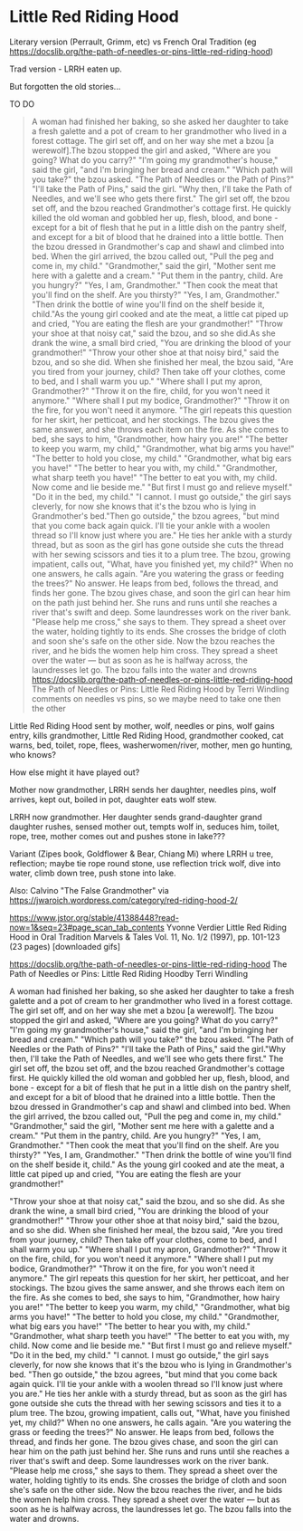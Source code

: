 # Little Red Riding Hood


Literary version (Perrault, Grimm, etc) vs French Oral Tradition (eg https://docslib.org/the-path-of-needles-or-pins-little-red-riding-hood)

Trad version - LRRH eaten up.

But forgotten the old stories...

TO DO

> A woman had finished her baking, so she asked her daughter to take a fresh galette and a pot of cream to her grandmother who lived in a forest cottage. The girl set off, and on her way she met a bzou [a werewolf].The bzou stopped the girl and asked, "Where are you going? What do you carry?" "I'm going my grandmother's house," said the girl, "and I'm bringing her bread and cream." "Which path will you take?" the bzou asked. "The Path of Needles or the Path of Pins?" "I'll take the Path of Pins," said the girl. "Why then, I'll take the Path of Needles, and we'll see who gets there first." The girl set off, the bzou set off, and the bzou reached Grandmother's cottage first. He quickly killed the old woman and gobbled her up, flesh, blood, and bone - except for a bit of flesh that he put in a little dish on the pantry shelf, and except for a bit of blood that he drained into a little bottle. Then the bzou dressed in Grandmother's cap and shawl and climbed into bed. When the girl arrived, the bzou called out, "Pull the peg and come in, my child." "Grandmother," said the girl, "Mother sent me here with a galette and a cream." "Put them in the pantry, child. Are you hungry?" "Yes, I am, Grandmother." "Then cook the meat that you'll find on the shelf. Are you thirsty?" "Yes, I am, Grandmother." "Then drink the bottle of wine you'll find on the shelf beside it, child."As the young girl cooked and ate the meat, a little cat piped up and cried, "You are eating the flesh are your grandmother!"
"Throw your shoe at that noisy cat," said the bzou, and so she did.As she drank the wine, a small bird cried, "You are drinking the blood of your grandmother!" "Throw your other shoe at that noisy bird," said the bzou, and so she did. When she finished her meal, the bzou said, "Are you tired from your journey, child? Then take off your clothes, come to bed, and I shall warm you up." "Where shall I put my apron, Grandmother?" "Throw it on the fire, child, for you won't need it anymore." "Where shall I put my bodice, Grandmother?" "Throw it on the fire, for you won't need it anymore. "The girl repeats this question for her skirt, her petticoat, and her stockings. The bzou gives the same answer, and she throws each item on the fire. As she comes to bed, she says to him, "Grandmother, how hairy you are!" "The better to keep you warm, my child," "Grandmother, what big arms you have!" "The better to hold you close, my child." "Grandmother, what big ears you have!" "The better to hear you with, my child." "Grandmother, what sharp teeth you have!" "The better to eat you with, my child. Now come and lie beside me." "But first I must go and relieve myself." "Do it in the bed, my child." "I cannot. I must go outside," the girl says cleverly, for now she knows that it's the bzou who is lying in Grandmother's bed."Then go outside," the bzou agrees, "but mind that you come back again quick. I'll tie your ankle with a woolen thread so I'll know just where you are." He ties her ankle with a sturdy thread, but as soon as the girl has gone outside she cuts the thread with her sewing scissors and ties it to a plum tree. The bzou, growing impatient, calls out, "What, have you finished yet, my child?" When no one answers, he calls again. "Are you watering the grass or feeding the trees?" No answer. He leaps from bed, follows the thread, and finds her gone. The bzou gives chase, and soon the girl can hear him on the path just behind her. She runs and runs until she reaches a river that's swift and deep. Some laundresses work on the river bank. "Please help me cross," she says to them. They spread a sheet over the water, holding tightly to its ends. She crosses the bridge of cloth and soon she's safe on the other side. Now the bzou reaches the river, and he bids the women help him cross. They spread a sheet over the water — but as soon as he is halfway across, the laundresses let go. The bzou falls into the water and drowns
> https://docslib.org/the-path-of-needles-or-pins-little-red-riding-hood The Path of Needles or Pins: Little Red Riding Hood by Terri Windling
> comments on needles vs pins, so we maybe need to take one then the other

Little Red Riding Hood sent by mother, wolf, needles or pins, wolf gains entry, kills grandmother, Little Red Riding Hood, grandmother cooked, cat warns, bed, toilet, rope, flees, washerwomen/river, mother, men go hunting, who knows?

How else might it have played out?

 
Mother now grandmother, LRRH sends her daughter, needles pins, wolf arrives, kept out, boiled in pot, daughter eats wolf stew.


LRRH now grandmother. Her daughter sends grand-daughter grand daughter rushes, sensed mother out, tempts wolf in, seduces him, toilet, rope, tree, mother comes out and pushes stone in lake???


Variant (Zipes book, Goldflower & Bear, Chiang Mi) where LRRH u tree, reflection; maybe tie rope round stone, use reflection trick wolf, dive into water, climb down tree, push stone into lake.


Also: Calvino "The False Grandmother" via https://jwaroich.wordpress.com/category/red-riding-hood-2/


https://www.jstor.org/stable/41388448?read-now=1&seq=23#page_scan_tab_contents
Yvonne Verdier
Little Red Riding Hood in Oral Tradition
Marvels & Tales
Vol. 11, No. 1/2 (1997), pp. 101-123 (23 pages)
[downloaded gifs]


https://docslib.org/the-path-of-needles-or-pins-little-red-riding-hood
The Path of Needles or Pins: Little Red Riding Hoodby Terri Windling


A woman had finished her baking, so she asked her daughter to take a fresh galette and a pot of cream to her grandmother who lived in a forest cottage. The girl set off, and on her way she met a bzou [a werewolf]. The bzou stopped the girl and asked, "Where are you going? What do you carry?" "I'm going my grandmother's house," said the girl, "and I'm bringing her bread and cream." "Which path will you take?" the bzou asked. "The Path of Needles or the Path of Pins?" "I'll take the Path of Pins," said the girl."Why then, I'll take the Path of Needles, and we'll see who gets there first." The girl set off, the bzou set off, and the bzou reached Grandmother's cottage first. He quickly killed the old woman and gobbled her up, flesh, blood, and bone - except for a bit of flesh that he put in a little dish on the pantry shelf, and except for a bit of blood that he drained into a little bottle. Then the bzou dressed in Grandmother's cap and shawl and climbed into bed. When the girl arrived, the bzou called out, "Pull the peg and come in, my child." "Grandmother," said the girl, "Mother sent me here with a galette and a cream." "Put them in the pantry, child. Are you hungry?" "Yes, I am, Grandmother." "Then cook the meat that you'll find on the shelf. Are you thirsty?" "Yes, I am, Grandmother." "Then drink the bottle of wine you'll find on the shelf beside it, child." As the young girl cooked and ate the meat, a little cat piped up and cried, "You are eating the flesh are your grandmother!"

"Throw your shoe at that noisy cat," said the bzou, and so she did. As she drank the wine, a small bird cried, "You are drinking the blood of your grandmother!" "Throw your other shoe at that noisy bird," said the bzou, and so she did. When she finished her meal, the bzou said, "Are you tired from your journey, child? Then take off your clothes, come to bed, and I shall warm you up." "Where shall I put my apron, Grandmother?" "Throw it on the fire, child, for you won't need it anymore." "Where shall I put my bodice, Grandmother?" "Throw it on the fire, for you won't need it anymore." The girl repeats this question for her skirt, her petticoat, and her stockings. The bzou gives the same answer, and she throws each item on the fire. As she comes to bed, she says to him, "Grandmother, how hairy you are!" "The better to keep you warm, my child," "Grandmother, what big arms you have!" "The better to hold you close, my child." "Grandmother, what big ears you have!" "The better to hear you with, my child." "Grandmother, what sharp teeth you have!" "The better to eat you with, my child. Now come and lie beside me." "But first I must go and relieve myself." "Do it in the bed, my child." "I cannot. I must go outside," the girl says cleverly, for now she knows that it's the bzou who is lying in Grandmother's bed. "Then go outside," the bzou agrees, "but mind that you come back again quick. I'll tie your ankle with a woolen thread so I'll know just where you are." He ties her ankle with a sturdy thread, but as soon as the girl has gone outside she cuts the thread with her sewing scissors and ties it to a plum tree. The bzou, growing impatient, calls out, "What, have you finished yet, my child?" When no one answers, he calls again. "Are you watering the grass or feeding the trees?" No answer. He leaps from bed, follows the thread, and finds her gone. The bzou gives chase, and soon the girl can hear him on the path just behind her. She runs and runs until she reaches a river that's swift and deep. Some laundresses work on the river bank. "Please help me cross," she says to them. They spread a sheet over the water, holding tightly to its ends. She crosses the bridge of cloth and soon she's safe on the other side. Now the bzou reaches the river, and he bids the women help him cross. They spread a sheet over the water — but as soon as he is halfway across, the laundresses let go. The bzou falls into the water and drowns.

